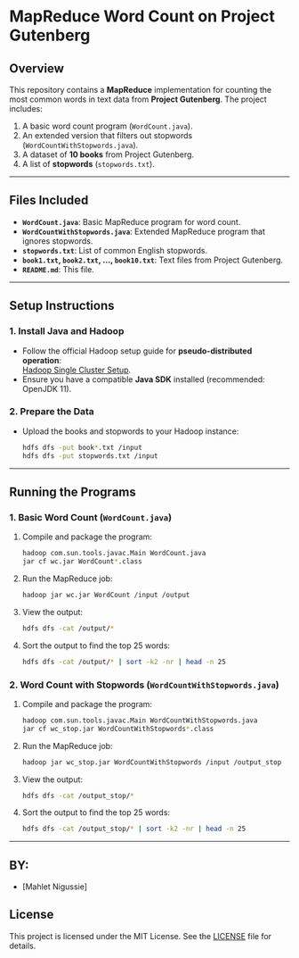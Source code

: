 # MapReduce Word Count on Project Gutenberg

## Overview
This repository contains a **MapReduce** implementation for counting the most common words in text data from **Project Gutenberg**. The project includes:
1. A basic word count program (`WordCount.java`).
2. An extended version that filters out stopwords (`WordCountWithStopwords.java`).
3. A dataset of **10 books** from Project Gutenberg.
4. A list of **stopwords** (`stopwords.txt`).

---

## Files Included
- **`WordCount.java`**: Basic MapReduce program for word count.
- **`WordCountWithStopwords.java`**: Extended MapReduce program that ignores stopwords.
- **`stopwords.txt`**: List of common English stopwords.
- **`book1.txt`, `book2.txt`, ..., `book10.txt`**: Text files from Project Gutenberg.
- **`README.md`**: This file.

---

## Setup Instructions

### 1. Install Java and Hadoop
- Follow the official Hadoop setup guide for **pseudo-distributed operation**:  
  [Hadoop Single Cluster Setup](https://hadoop.apache.org/docs/stable/hadoop-project-dist/hadoop-common/SingleCluster.html).
- Ensure you have a compatible **Java SDK** installed (recommended: OpenJDK 11).

### 2. Prepare the Data
- Upload the books and stopwords to your Hadoop instance:
  ```bash
  hdfs dfs -put book*.txt /input
  hdfs dfs -put stopwords.txt /input
  ```

---

## Running the Programs

### 1. Basic Word Count (`WordCount.java`)
1. Compile and package the program:
   ```bash
   hadoop com.sun.tools.javac.Main WordCount.java
   jar cf wc.jar WordCount*.class
   ```

2. Run the MapReduce job:
   ```bash
   hadoop jar wc.jar WordCount /input /output
   ```

3. View the output:
   ```bash
   hdfs dfs -cat /output/*
   ```

4. Sort the output to find the top 25 words:
   ```bash
   hdfs dfs -cat /output/* | sort -k2 -nr | head -n 25
   ```

### 2. Word Count with Stopwords (`WordCountWithStopwords.java`)
1. Compile and package the program:
   ```bash
   hadoop com.sun.tools.javac.Main WordCountWithStopwords.java
   jar cf wc_stop.jar WordCountWithStopwords*.class
   ```

2. Run the MapReduce job:
   ```bash
   hadoop jar wc_stop.jar WordCountWithStopwords /input /output_stop
   ```

3. View the output:
   ```bash
   hdfs dfs -cat /output_stop/*
   ```

4. Sort the output to find the top 25 words:
   ```bash
   hdfs dfs -cat /output_stop/* | sort -k2 -nr | head -n 25
   ```

---

## BY:
- [Mahlet Nigussie]


## License
This project is licensed under the MIT License. See the [LICENSE](LICENSE) file for details.
